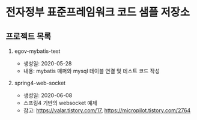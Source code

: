 # 전자정부 표준프레임워크 코드 샘플 저장소

## 프로젝트 목록
1. egov-mybatis-test
   - 생성일: 2020-05-28
   - 내용: mybatis 매퍼와 mysql 테이블 연결 및 테스트 코드 작성

2. spring4-web-socket
   - 생성일: 2020-06-08
   - 스프링4 기반의 websocket 예제
   - 참고: https://valar.tistory.com/17, https://micropilot.tistory.com/2764
